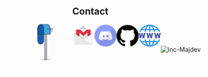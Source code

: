 ## Contact <img align="left" width="150" height="150" src="https://raw.githubusercontent.com/inc-Majdev/inc-Majdev/main/gifs/contact.gif">
[<img align="left" alt="Majdev | Mail" width="50px" src="https://raw.githubusercontent.com/inc-Majdev/inc-Majdev/main/icons/mail.png"/>][mail]
[<img align="left" alt="Majdev | Discord" width="50px" src="https://raw.githubusercontent.com/inc-Majdev/inc-Majdev/main/icons/discord.png"/>][discord]
[<img align="left" alt="Majdev | GitHub" width="50px" src="https://raw.githubusercontent.com/inc-Majdev/inc-Majdev/main/icons/github.png"/>][github]
[<img align="left" alt="Majdev | WebSite" width="50px" src="https://raw.githubusercontent.com/inc-Majdev/inc-Majdev/main/icons/website.png"/>][website]
<br><br><p align="left"> <img src="https://komarev.com/ghpvc/?username=inc-Majdev&label=Profile%20views&color=lightgrey&style=flat-square" alt="inc-Majdev"/></p>

[mail]: mailto:inc.majdev@gmail.com
[discord]: https://discord.com/Majdev#3031
[github]: https://github.com/inc-Majdev
[website]: https://majdev.net
